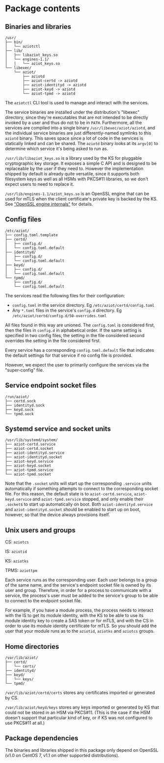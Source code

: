 # Package contents

## Binaries and libraries

```
/usr/
├── bin/
│   └── aziotctl
├── lib/
│   ├── libaziot_keys.so
│   └── engines-1.1/
│   │   └── aziot_keys.so
└── libexec/
    └── aziot/
        ├── aziotd
        ├── aziot-certd -> aziotd
        ├── aziot-identityd -> aziotd
        ├── aziot-keyd -> aziotd
        └── aziot-tpmd -> aziotd
```

The `aziotctl` CLI tool is used to manage and interact with the services.

The service binaries are installed under the distribution's "libexec" directory, since they're executables that are not intended to be directly invoked by a user and thus do not to be in `PATH`. Furthermore, all the services are compiled into a single binary `/usr/libexec/aziot/aziotd`, and the individual service binaries are just
differently-named symlinks to this `aziotd` binary. This saves space since a lot of code in the services is statically linked and can be shared. The `aziotd` binary looks at its `argv[0]` to determine which service it's being asked to run as.

`/usr/lib/libaziot_keys.so` is a library used by the KS for pluggable cryptographic key storage. It exposes a simple C API and is designed to be replaceable by the user if they need to. However the implementation shipped by default is already quite versatile, since it supports both filesystem keys as well as all HSMs with PKCS#11 libraries, so we don't expect users to need to replace it.

`/usr/lib/engines-1.1/aziot_keys.so` is an OpenSSL engine that can be used for mTLS when the client certificate's private key is backed by the KS. See ["OpenSSL engine internals"](openssl-engine-internals.md) for details.


## Config files


```
/etc/aziot/
├── config.toml.template
├── certd/
│   ├── config.d/
│   └── config.toml.default
├── identityd/
│   ├── config.d/
│   └── config.toml.default
├── keyd/
│   ├── config.d/
│   └── config.toml.default
└── tpmd/
    ├── config.d/
    └── config.toml.default
```

The services read the following files for their configuration:
- `config.toml` in the service directory. Eg `/etc/aziot/certd/config.toml`
- Any `*.toml` files in the service's `config.d` directory. Eg `/etc/aziot/certd/config.d/50-overrides.toml`

All files found in this way are unioned. The `config.toml` is considered first, then the files in `config.d` in alphabetical order. If the same setting is specified in two config files, the setting in the file considered second overrides the setting in the file considered first.

Every service has a corresponding `config.toml.default` file that indicates the default settings for that service if no config file is provided.

However, we expect the user to primarily configure the services via the "super-config" file.


## Service endpoint socket files

```
/run/aziot/
├── certd.sock
├── identityd.sock
├── keyd.sock
└── tpmd.sock
```


## Systemd service and socket units

```
/usr/lib/systemd/system/
├── aziot-certd.service
├── aziot-certd.socket
├── aziot-identityd.service
├── aziot-identityd.socket
├── aziot-keyd.service
├── aziot-keyd.socket
├── aziot-tpmd.service
└── aziot-tpmd.socket
```

Note that the `.socket` units will start up the corresponding `.service` units automatically if something attempts to connect to the corresponding socket file. For this reason, the default state is to `aziot-certd.service`, `aziot-keyd.service` and `aziot-tpmd.service` stopped, and only enable their `.socket`s to start up automatically on boot. Both `aziot-identityd.service` and `aziot-identityd.socket` should be enabled to start up on boot, however, so that the device always provisions itself.


## Unix users and groups

CS: `aziotcs`

IS: `aziotid`

KS: `aziotks`

TPMS: `aziottpm`

Each service runs as the corresponding user. Each user belongs to a group of the same name, and the service's endpoint socket file is owned by its user and group. Therefore, in order for a process to communicate with a service, the process's user must be added to the service's group to be able to connect to the endpoint socket file.

For example, if you have a module process, the process needs to interact with the IS to get its module identity, with the KS to be able to use its module identity key to create a SAS token or for mTLS, and with the CS in order to use its module identity certificate for mTLS. So you should add the user that your module runs as to the `aziotid`, `aziotks` and `aziotcs` groups.


## Home directories

```
/var/lib/aziot/
├── certd/
│   └── certs/
├── identityd/
├── keyd/
│   └── keys/
└── tpmd/
```

`/var/lib/aziot/certd/certs` stores any certificates imported or generated by CS.

`/var/lib/aziot/keyd/keys` stores any keys imported or generated by KS that could not be stored in an HSM via PKCS#11. (This is the case if the HSM doesn't support that particular kind of key, or if KS was not configured to use PKCS#11 at all.)


## Package dependencies

The binaries and libraries shipped in this package only depend on OpenSSL (v1.0 on CentOS 7, v1.1 on other supported distributions).
